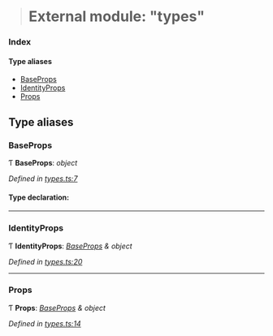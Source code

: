 > # External module: "types"

### Index

#### Type aliases

* [BaseProps](_types_.md#baseprops)
* [IdentityProps](_types_.md#identityprops)
* [Props](_types_.md#props)

## Type aliases

###  BaseProps

Ƭ **BaseProps**: *object*

*Defined in [types.ts:7](https://github.com/polkadot-js/ui/blob/7e71e8a/packages/ui-identicon/src/types.ts#L7)*

#### Type declaration:

___

###  IdentityProps

Ƭ **IdentityProps**: *[BaseProps](_types_.md#baseprops) & object*

*Defined in [types.ts:20](https://github.com/polkadot-js/ui/blob/7e71e8a/packages/ui-identicon/src/types.ts#L20)*

___

###  Props

Ƭ **Props**: *[BaseProps](_types_.md#baseprops) & object*

*Defined in [types.ts:14](https://github.com/polkadot-js/ui/blob/7e71e8a/packages/ui-identicon/src/types.ts#L14)*